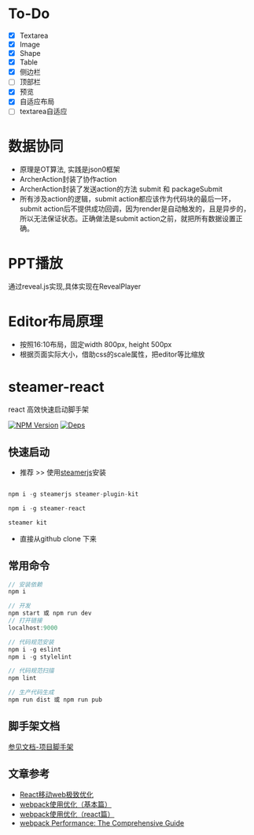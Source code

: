 # To-Do
- [x] Textarea
- [x] Image
- [x] Shape
- [x] Table
- [x] 侧边栏
- [ ] 顶部栏
- [x] 预览
- [x] 自适应布局
- [ ] textarea自适应

# 数据协同
* 原理是OT算法, 实践是json0框架
* ArcherAction封装了协作action
* ArcherAction封装了发送action的方法 submit 和 packageSubmit
* 所有涉及action的逻辑，submit action都应该作为代码块的最后一环，submit action后不提供成功回调，因为render是自动触发的，且是异步的，所以无法保证状态。正确做法是submit action之前，就把所有数据设置正确。

# PPT播放
通过reveal.js实现,具体实现在RevealPlayer

# Editor布局原理
* 按照16:10布局，固定width 800px, height 500px
* 根据页面实际大小，借助css的scale属性，把editor等比缩放

# steamer-react
react 高效快速启动脚手架

[![NPM Version](https://img.shields.io/npm/v/steamer-react.svg?style=flat)](https://www.npmjs.com/package/steamer-react)
[![Deps](https://david-dm.org/SteamerTeam/steamer-react.svg)](https://david-dm.org/SteamerTeam/steamer-react)


## 快速启动

* 推荐 >> 使用[steamerjs](https://steamerjs.github.io/docs/projectkits/Bootstrap.html)安装

```javascript

npm i -g steamerjs steamer-plugin-kit

npm i -g steamer-react

steamer kit
```

* 直接从github clone 下来

## 常用命令

```javascript
// 安装依赖
npm i

// 开发
npm start 或 npm run dev
// 打开链接
localhost:9000

// 代码规范安装
npm i -g eslint
npm i -g stylelint

// 代码规范扫描
npm lint

// 生产代码生成
npm run dist 或 npm run pub

```

## 脚手架文档
[参见文档-项目脚手架](https://steamerjs.github.io/docs/projectkits/Starterkit.html)


## 文章参考

* [React移动web极致优化](https://github.com/lcxfs1991/blog/issues/8)
* [webpack使用优化（基本篇）](https://github.com/lcxfs1991/blog/issues/2)
* [webpack使用优化（react篇）](https://github.com/lcxfs1991/blog/issues/7)
* [webpack Performance: The Comprehensive Guide](https://github.com/lcxfs1991/blog/issues/15)
